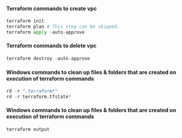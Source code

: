 #### Terraform commands to create vpc
```python
terraform init
terraform plan # This step can be skipped.
terraform apply -auto-approve
```

#### Terraform commands to delete vpc
```python
terraform destroy -auto-approve
```

#### Windows commands to clean up files & folders that are created on execution of terraform commands
```python
rd -r ".terraform*"
rd -r terraform.tfstate*
```

#### Windows commands to clean up files & folders that are created on execution of terraform commands
```python
terraform output
```